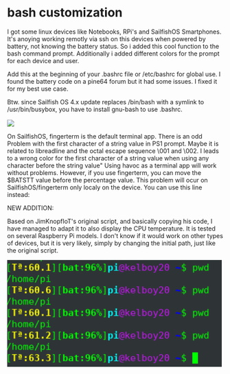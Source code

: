 # bash customization

I got some linux devices like Notebooks, RPi's and SailfishOS Smartphones.
It's anoying working remotly via ssh on this devices when powered by battery, not knowing the battery status.
So i added this cool function to the bash command prompt.
Additionally i added different colors for the prompt for each device and user. 

Add this at the beginning of your .bashrc file or /etc/bashrc for global use.
I found the battery code on a pine64 forum but it had some issues. I fixed it for my best use case.

Btw. since Sailfish OS 4.x update replaces /bin/bash with a symlink to /usr/bin/busybox, 
you have to install gnu-bash to use .bashrc.


<img src="img1.jpg" width="500" align="center"> 

On SailfishOS, fingerterm is the default terminal app. 
There is an odd Problem with the first character of a string value in PS1 prompt.
Maybe it is related to libreadline and the octal escape sequence \001 and \002.
I leads to a wrong color for the first character of a string value when using any character before the string value"
Using havoc as a terminal app will work without problems.
However, if you use fingerterm, you can move the $BATSTT value before the percentage value.
This problem will ocur on SailfishOS/fingerterm only localy on the device. You can use this line instead:

NEW ADDITION:

Based on JimKnopfIoT's original script, and basically copying his code, I have managed to adapt it to also display the CPU temperature. It is tested on several Raspberry Pi models. I don't know if it would work on other types of devices, but it is very likely, simply by changing the initial path, just like the original script.

<img src="img2.png" width="500" align="center"> 
